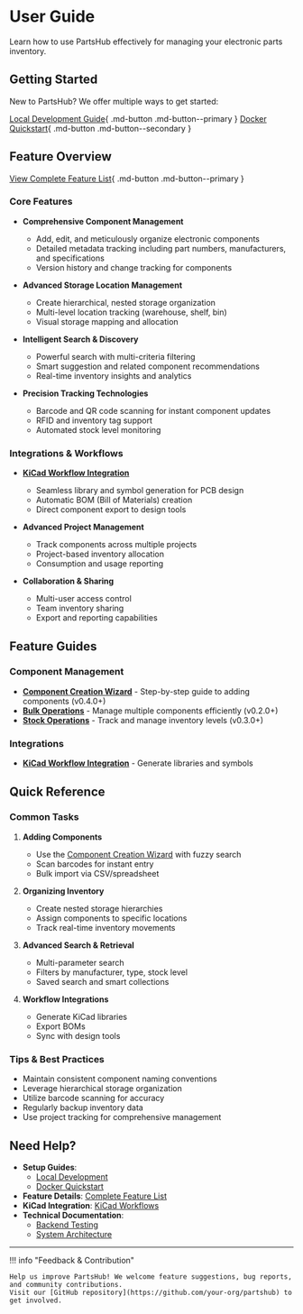 # User Guide

Learn how to use PartsHub effectively for managing your electronic parts inventory.

## Getting Started

New to PartsHub? We offer multiple ways to get started:

[Local Development Guide](getting-started.md){ .md-button .md-button--primary }
[Docker Quickstart](docker-quickstart.md){ .md-button .md-button--secondary }

## Feature Overview

[View Complete Feature List](features.md){ .md-button .md-button--primary }

### Core Features
- **Comprehensive Component Management**
  - Add, edit, and meticulously organize electronic components
  - Detailed metadata tracking including part numbers, manufacturers, and specifications
  - Version history and change tracking for components

- **Advanced Storage Location Management**
  - Create hierarchical, nested storage organization
  - Multi-level location tracking (warehouse, shelf, bin)
  - Visual storage mapping and allocation

- **Intelligent Search & Discovery**
  - Powerful search with multi-criteria filtering
  - Smart suggestion and related component recommendations
  - Real-time inventory insights and analytics

- **Precision Tracking Technologies**
  - Barcode and QR code scanning for instant component updates
  - RFID and inventory tag support
  - Automated stock level monitoring

### Integrations & Workflows
- **[KiCad Workflow Integration](kicad-workflows.md)**
  - Seamless library and symbol generation for PCB design
  - Automatic BOM (Bill of Materials) creation
  - Direct component export to design tools

- **Advanced Project Management**
  - Track components across multiple projects
  - Project-based inventory allocation
  - Consumption and usage reporting

- **Collaboration & Sharing**
  - Multi-user access control
  - Team inventory sharing
  - Export and reporting capabilities

## Feature Guides

### Component Management
- **[Component Creation Wizard](component-creation.md)** - Step-by-step guide to adding components (v0.4.0+)
- **[Bulk Operations](bulk-operations.md)** - Manage multiple components efficiently (v0.2.0+)
- **[Stock Operations](stock-operations.md)** - Track and manage inventory levels (v0.3.0+)

### Integrations
- **[KiCad Workflow Integration](kicad-workflows.md)** - Generate libraries and symbols

## Quick Reference

### Common Tasks
1. **Adding Components**
   - Use the [Component Creation Wizard](component-creation.md) with fuzzy search
   - Scan barcodes for instant entry
   - Bulk import via CSV/spreadsheet

2. **Organizing Inventory**
   - Create nested storage hierarchies
   - Assign components to specific locations
   - Track real-time inventory movements

3. **Advanced Search & Retrieval**
   - Multi-parameter search
   - Filters by manufacturer, type, stock level
   - Saved search and smart collections

4. **Workflow Integrations**
   - Generate KiCad libraries
   - Export BOMs
   - Sync with design tools

### Tips & Best Practices
- Maintain consistent component naming conventions
- Leverage hierarchical storage organization
- Utilize barcode scanning for accuracy
- Regularly backup inventory data
- Use project tracking for comprehensive management

## Need Help?

- **Setup Guides**:
  - [Local Development](getting-started.md)
  - [Docker Quickstart](docker-quickstart.md)
- **Feature Details**: [Complete Feature List](features.md)
- **KiCad Integration**: [KiCad Workflows](kicad-workflows.md)
- **Technical Documentation**:
  - [Backend Testing](../backend/testing.md)
  - [System Architecture](../architecture/)

---

!!! info "Feedback & Contribution"

    Help us improve PartsHub! We welcome feature suggestions, bug reports, and community contributions.
    Visit our [GitHub repository](https://github.com/your-org/partshub) to get involved.